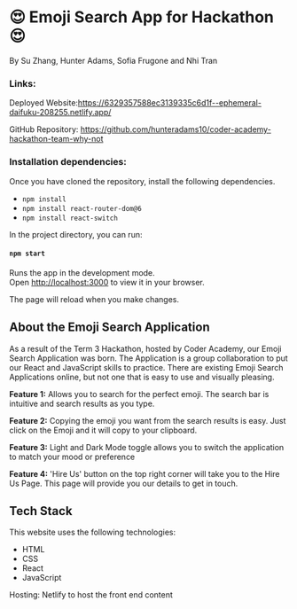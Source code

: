 # 😍 Emoji Search App for Hackathon 😍
By Su Zhang, Hunter Adams, Sofia Frugone and Nhi Tran

### Links:
Deployed Website:https://6329357588ec3139335c6d1f--ephemeral-daifuku-208255.netlify.app/

GitHub Repository: 
https://github.com/hunteradams10/coder-academy-hackathon-team-why-not

### Installation dependencies:
Once you have cloned the repository, install the following dependencies.
* `npm install`
* `npm install react-router-dom@6`
* `npm install react-switch`

In the project directory, you can run:

#### `npm start`

Runs the app in the development mode.\
Open [http://localhost:3000](http://localhost:3000) to view it in your browser.

The page will reload when you make changes.

## About the Emoji Search Application
As a result of the Term 3 Hackathon, hosted by Coder Academy, our Emoji Search Application was born. The Application is a group collaboration to put our React and JavaScript skills to practice. There are existing Emoji Search Applications online, but not one that is easy to use and visually pleasing.  

**Feature 1:**
Allows you to search for the perfect emoji.  The search bar is intuitive and search results as you type.  

**Feature 2:**
Copying the emoji you want from the search results is easy.  Just click on the Emoji and it will copy to your clipboard.

**Feature 3:**
Light and Dark Mode toggle allows you to switch the application to match your mood or preference

**Feature 4:**
'Hire Us' button on the top right corner will take you to the Hire Us Page.  This page will provide you our details to get in touch.


## Tech Stack
This website uses the following technologies:
* HTML
* CSS
* React
* JavaScript

Hosting:
Netlify to host the front end content
